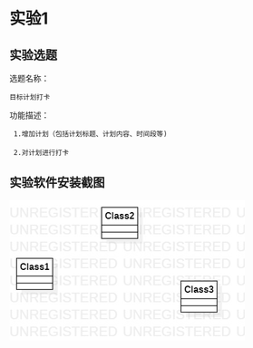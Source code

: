 # 实验1

## 实验选题

选题名称：

	目标计划打卡

功能描述：

     1.增加计划（包括计划标题、计划内容、时间段等) 

     2.对计划进行打卡

## 实验软件安装截图

![实验软件安装截图](./model1.jpg)

         
              
